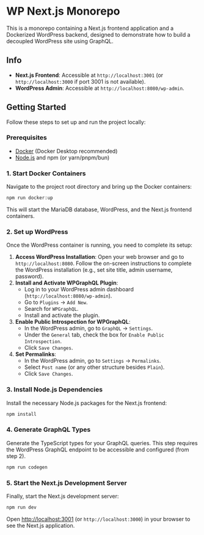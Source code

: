 # WP Next.js Monorepo

This is a monorepo containing a Next.js frontend application and a Dockerized WordPress backend, designed to demonstrate how to build a decoupled WordPress site using GraphQL.

## Info

*   **Next.js Frontend**: Accessible at `http://localhost:3001` (or `http://localhost:3000` if port 3001 is not available).
*   **WordPress Admin**: Accessible at `http://localhost:8080/wp-admin`.

## Getting Started

Follow these steps to set up and run the project locally:

### Prerequisites

*   [Docker](https://www.docker.com/get-started) (Docker Desktop recommended)
*   [Node.js](https://nodejs.org/en/download/) and npm (or yarn/pnpm/bun)

### 1. Start Docker Containers

Navigate to the project root directory and bring up the Docker containers:

```bash
npm run docker:up
```

This will start the MariaDB database, WordPress, and the Next.js frontend containers.

### 2. Set up WordPress

Once the WordPress container is running, you need to complete its setup:

1.  **Access WordPress Installation**: Open your web browser and go to `http://localhost:8080`. Follow the on-screen instructions to complete the WordPress installation (e.g., set site title, admin username, password).
2.  **Install and Activate WPGraphQL Plugin**:
    *   Log in to your WordPress admin dashboard (`http://localhost:8080/wp-admin`).
    *   Go to `Plugins` -> `Add New`.
    *   Search for `WPGraphQL`.
    *   Install and activate the plugin.
3.  **Enable Public Introspection for WPGraphQL**:
    *   In the WordPress admin, go to `GraphQL` -> `Settings`.
    *   Under the `General` tab, check the box for `Enable Public Introspection`.
    *   Click `Save Changes`.
4.  **Set Permalinks**:
    *   In the WordPress admin, go to `Settings` -> `Permalinks`.
    *   Select `Post name` (or any other structure besides `Plain`).
    *   Click `Save Changes`.

### 3. Install Node.js Dependencies

Install the necessary Node.js packages for the Next.js frontend:

```bash
npm install
```

### 4. Generate GraphQL Types

Generate the TypeScript types for your GraphQL queries. This step requires the WordPress GraphQL endpoint to be accessible and configured (from step 2).

```bash
npm run codegen
```

### 5. Start the Next.js Development Server

Finally, start the Next.js development server:

```bash
npm run dev
```

Open [http://localhost:3001](http://localhost:3001) (or `http://localhost:3000`) in your browser to see the Next.js application.